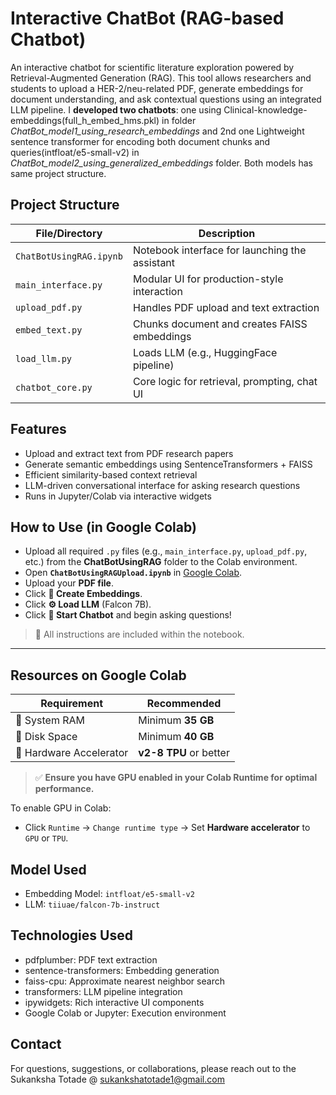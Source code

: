 # Interactive ChatBot (RAG-based Chatbot)

An interactive chatbot for scientific literature exploration powered by Retrieval-Augmented Generation (RAG). This tool allows researchers and students to upload a HER-2/neu-related PDF, generate embeddings for document understanding, and ask contextual questions using an integrated LLM pipeline. I **developed two chatbots**: one using Clinical-knowledge-embeddings(full_h_embed_hms.pkl)  in folder *ChatBot_model1_using_research_embeddings* and 2nd one Lightweight sentence transformer for encoding both document chunks and queries(intfloat/e5-small-v2) in *ChatBot_model2_using_generalized_embeddings* folder. Both models has same project structure.

## Project Structure

| File/Directory        | Description                                           |
|----------------------|-------------------------------------------------------|
| `ChatBotUsingRAG.ipynb` | Notebook interface for launching the assistant      |
| `main_interface.py`     | Modular UI for production-style interaction         |
| `upload_pdf.py`         | Handles PDF upload and text extraction              |
| `embed_text.py`         | Chunks document and creates FAISS embeddings        |
| `load_llm.py`           | Loads LLM (e.g., HuggingFace pipeline)              |
| `chatbot_core.py`       | Core logic for retrieval, prompting, chat UI        |

## Features

- Upload and extract text from PDF research papers
- Generate semantic embeddings using SentenceTransformers + FAISS
- Efficient similarity-based context retrieval
- LLM-driven conversational interface for asking research questions
- Runs in Jupyter/Colab via interactive widgets

## How to Use (in Google Colab)

- Upload all required `.py` files (e.g., `main_interface.py`, `upload_pdf.py`, etc.) from the **ChatBotUsingRAG** folder to the Colab environment.
- Open **`ChatBotUsingRAGUpload.ipynb`** in [Google Colab](https://colab.research.google.com/).
- Upload your **PDF file**.
- Click **🔗 Create Embeddings**.
- Click **⚙️ Load LLM** (Falcon 7B).
- Click **💬 Start Chatbot** and begin asking questions!


> 📌 All instructions are included within the notebook.

---

## Resources on Google Colab

| Requirement         | Recommended |
|---------------------|-------------|
| 💾 System RAM        | Minimum **35 GB** |
| 💽 Disk Space        | Minimum **40 GB** |
| 🚀 Hardware Accelerator | **v2-8 TPU** or better |

> ✅ **Ensure you have GPU enabled in your Colab Runtime for optimal performance.**

To enable GPU in Colab:
- Click `Runtime` → `Change runtime type` → Set **Hardware accelerator** to `GPU` or `TPU`.


## Model Used

- Embedding Model: `intfloat/e5-small-v2`
- LLM: `tiiuae/falcon-7b-instruct`

## Technologies Used

- pdfplumber: PDF text extraction
- sentence-transformers: Embedding generation
- faiss-cpu: Approximate nearest neighbor search
- transformers: LLM pipeline integration
- ipywidgets: Rich interactive UI components
- Google Colab or Jupyter: Execution environment

## Contact
For questions, suggestions, or collaborations, please reach out to the Sukanksha Totade @ sukankshatotade1@gmail.com






